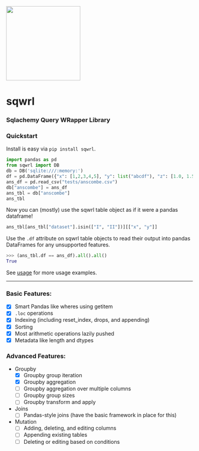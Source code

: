 <img src="https://raw.githubusercontent.com/enkratic/sqwrl/master/docs/sqwrl.png" width="200" height="200">

# sqwrl
### Sqlachemy Query WRapper Library

### Quickstart

Install is easy via `pip install sqwrl`.

```python
import pandas as pd
from sqwrl import DB
db = DB('sqlite:///:memory:')
df = pd.DataFrame({"x": [1,2,3,4,5], "y": list("abcdf"), "z": [1.0, 1.5, 1.5, 1.2, 1.3]}).set_index("y")
ans_df = pd.read_csv("tests/anscombe.csv")
db["anscombe"] = ans_df
ans_tbl = db["anscombe"]
ans_tbl
```

Now you can (mostly) use the sqwrl table object as if it were a pandas dataframe!

```python
ans_tbl[ans_tbl["dataset"].isin(["I", "II"])][["x", "y"]]
```

Use the `.df` attribute on sqwrl table objects to read their output into pandas DataFrames for any unsupported features.

```python
>>> (ans_tbl.df == ans_df).all().all()
True
```

See [usage](https://nbviewer.jupyter.org/github/enkratic/sqwrl/blob/master/usage.ipynb) for more usage examples.

---

### Basic Features:
 - [x] Smart Pandas like wheres using getitem
 - [x] `.loc` operations
 - [x] Indexing (including reset_index, drops, and appending)
 - [x] Sorting
 - [x] Most arithmetic operations lazily pushed
 - [x] Metadata like length and dtypes

### Advanced Features:
 - Groupby
   - [x] Groupby group iteration
   - [x] Groupby aggregation
   - [ ] Groupby aggregation over multiple columns
   - [ ] Groupby group sizes
   - [ ] Groupby transform and apply
 - Joins
   - [ ] Pandas-style joins (have the basic framework in place for this)
 - Mutation
   - [ ] Adding, deleting, and editing columns
   - [ ] Appending existing tables
   - [ ] Deleting or editing based on conditions

